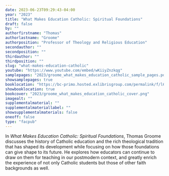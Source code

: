 ```yaml
---
date: 2023-06-23T09:29:43-04:00
year: "2023"
title: "What Makes Education Catholic: Spiritual Foundations"
draft: false
by: ""
authorfirstname: "Thomas"
authorlastname: "Groome"
authorposition: "Professor of Theology and Religious Education"
secondauthor: ""
secondposition: ""
thirdauthor: ""
thirdposition: ""
slug: "what-makes-education-catholic"
youtube: "https://www.youtube.com/embed/wKiiyZnzkqg"
samplepages: "2023/groome_what_makes_education_catholic_sample_pages.pdf"
showsamplepages: true
booklocation: "https://bc-primo.hosted.exlibrisgroup.com/permalink/f/l6ucgu/ALMA-BC21552636610001021"
showbooklocation: true
bookcover: "2023/groome_what_makes_education_catholic_cover.png"
imagealt: ""
supplementalmaterial: ""
supplementalmateriallabel: ""
showsupplementalmaterials: false
oneoff: false
type: "facpub"
---
```


In <em>What Makes Education Catholic: Spiritual Foundations</em>, Thomas Groome discusses the history of Catholic education and the rich theological tradition that has shaped its development while focusing on how those foundations can give shape to its future.  He explores how educators can continue to draw on them for teaching in our postmodern context, and greatly enrich the experience of not only Catholic students but those of other faith backgrounds as well.
